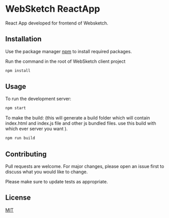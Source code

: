 # WebSketch ReactApp

React App developed for frontend of Websketch.

## Installation

Use the package manager [npm](https://www.npmjs.com/) to install required packages.

Run the command in the root of WebSketch client project

```bash
npm install 
```

## Usage
To run the development server:
```bash
npm start
```
To make the build: (this will generate a build folder which will contain index.html and index.js file and other js bundled files. use this build with which ever server you want ).
```bash
npm run build
```
## Contributing
Pull requests are welcome. For major changes, please open an issue first to discuss what you would like to change.

Please make sure to update tests as appropriate.

## License
[MIT](https://choosealicense.com/licenses/mit/)